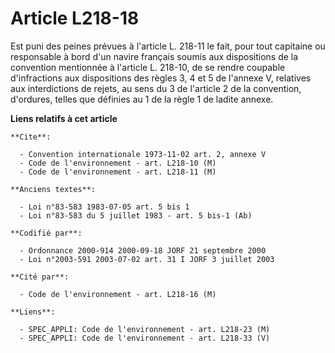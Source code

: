 # Article L218-18

Est puni des peines prévues à l'article L. 218-11 le fait, pour tout capitaine ou responsable à bord d'un navire français
soumis aux dispositions de la convention mentionnée à l'article L. 218-10, de se rendre coupable d'infractions aux
dispositions des règles 3, 4 et 5 de l'annexe V, relatives aux interdictions de rejets, au sens du 3 de l'article 2 de la
convention, d'ordures, telles que définies au 1 de la règle 1 de ladite annexe.

**Liens relatifs à cet article**

	**Cite**:

	  - Convention internationale 1973-11-02 art. 2, annexe V
	  - Code de l'environnement - art. L218-10 (M)
	  - Code de l'environnement - art. L218-11 (M)

	**Anciens textes**:

	  - Loi n°83-583 1983-07-05 art. 5 bis 1
	  - Loi n°83-583 du 5 juillet 1983 - art. 5 bis-1 (Ab)

	**Codifié par**:

	  - Ordonnance 2000-914 2000-09-18 JORF 21 septembre 2000
	  - Loi n°2003-591 2003-07-02 art. 31 I JORF 3 juillet 2003

	**Cité par**:

	  - Code de l'environnement - art. L218-16 (M)

	**Liens**:

	  - SPEC_APPLI: Code de l'environnement - art. L218-23 (M)
	  - SPEC_APPLI: Code de l'environnement - art. L218-33 (V)
